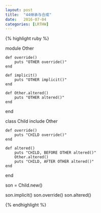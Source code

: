 ```yaml
---
layout: post
title:  "44继承与合成"
date:   2016-07-04
categories: [LRTHW]
---
```


{% highlight ruby %}

module Other

	def override()
		puts "OTHER override()"
	end
	
	def implicit()
		puts "OTHER implicit()"
	end
	
	def Other.altered()
		puts "OTHER altered()"
	end
end

class Child
	include Other
	
	def override()
		puts "CHILD override()"
	end
	
	def altered()
		puts "CHILD, BEFORE OTHER altered()"
		Other.altered()
		puts "CHILD, AFTER OTHER altered()"
	end
end

son = Child.new()

son.implicit()
son.override()
son.altered()

{% endhighlight %}


